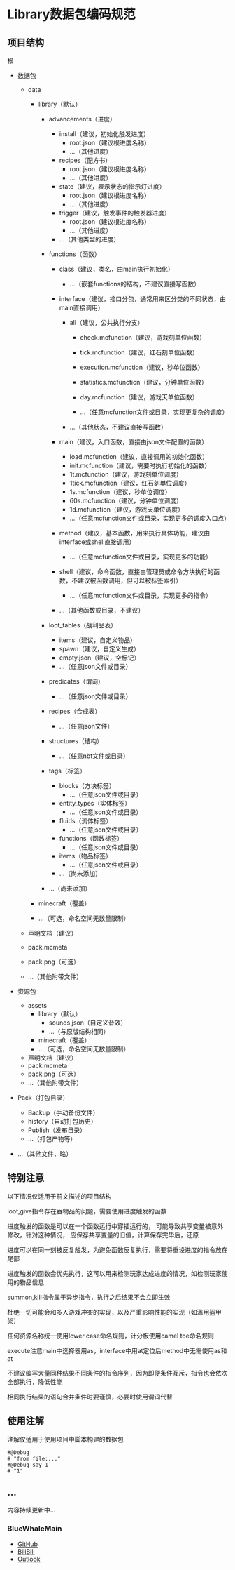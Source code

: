 # Library数据包编码规范

## 项目结构

根

- 数据包

    - data

        - library（默认）

            - advancements（进度）

                - install（建议，初始化触发进度）
                    - root.json（建议根进度名称）
                    - ...（其他进度）
                - recipes（配方书）
                    - root.json（建议根进度名称）
                    - ...（其他进度）
                - state（建议，表示状态的指示灯进度）
                    - root.json（建议根进度名称）
                    - ...（其他进度）
                - trigger（建议，触发事件的触发器进度）
                    - root.json（建议根进度名称）
                    - ...（其他进度）
                - ...（其他类型的进度）

            - functions（函数）

                - class（建议，类名，由main执行初始化）

                    - ...（嵌套functions的结构，不建议直接写函数）

                - interface（建议，接口分包，通常用来区分类的不同状态，由main直接调用）

                    - all（建议，公共执行分支）

                        - check.mcfunction（建议，游戏刻单位函数）
                        - tick.mcfunction（建议，红石刻单位函数）
                        - execution.mcfunction（建议，秒单位函数）
                        - statistics.mcfunction（建议，分钟单位函数）
                        - day.mcfunction（建议，游戏天单位函数）

                        - ...（任意mcfunction文件或目录，实现更复杂的调度）

                    - ...（其他状态，不建议直接写函数）

                - main（建议，入口函数，直接由json文件配置的函数）

                    - load.mcfunction（建议，直接调用的初始化函数）
                    - init.mcfunction（建议，需要时执行初始化的函数）
                    - 1t.mcfunction（建议，游戏刻单位调度）
                    - 1tick.mcfunction（建议，红石刻单位调度）
                    - 1s.mcfunction（建议，秒单位调度）
                    - 60s.mcfunction（建议，分钟单位调度）
                    - 1d.mcfunction（建议，游戏天单位调度）
                    - ...（任意mcfunction文件或目录，实现更多的调度入口点）

                - method（建议，基本函数，用来执行具体功能，建议由interface或shell直接调用）

                    - ...（任意mcfunction文件或目录，实现更多的功能）

                - shell（建议，命令函数，直接由管理员或命令方块执行的函数，不建议被函数调用，但可以被标签索引）

                    - ...（任意mcfunction文件或目录，实现更多的指令）

                - ...（其他函数或目录，不建议）

            - loot_tables（战利品表）

                - items（建议，自定义物品）
                - spawn（建议，自定义生成）
                - empty.json（建议，空标记）
                - ...（任意json文件或目录）

            - predicates（谓词）

                - ...（任意json文件或目录）

            - recipes（合成表）

                - ...（任意json文件）

            - structures（结构）

                - ...（任意nbt文件或目录）

            - tags（标签）

                - blocks（方块标签）
                    - ...（任意json文件或目录）
                - entity_types（实体标签）
                    - ...（任意json文件或目录）
                - fluids（流体标签）
                    - ...（任意json文件或目录）
                - functions（函数标签）
                    - ...（任意json文件或目录）
                - items（物品标签）
                    - ...（任意json文件或目录）
                - ...（尚未添加）

            - ...（尚未添加）

        - minecraft（覆盖）

        - ...（可选，命名空间无数量限制）

    - 声明文档（建议）

    - pack.mcmeta

    - pack.png（可选）

    - ...（其他附带文件）

- 资源包

    - assets
        - library（默认）
            - sounds.json（自定义音效）
            - ...（与原版结构相同）
        - minecraft（覆盖）
        - ...（可选，命名空间无数量限制）
    - 声明文档（建议）
    - pack.mcmeta
    - pack.png（可选）
    - ...（其他附带文件）

- Pack（打包目录）

    - Backup（手动备份文件）
    - history（自动打包历史）
    - Publish（发布目录）
    - ...（打包产物等）

- ...（其他文件，略）

## 特别注意

以下情况仅适用于前文描述的项目结构

loot,give指令存在吞物品的问题，需要使用进度触发的函数

进度触发的函数是可以在一个函数运行中穿插运行的， 可能导致共享变量被意外修改，针对这种情况， 应保存共享变量的旧值，计算保存完毕后，还原

进度可以在同一刻被反复触发，为避免函数反复执行，需要将重设进度的指令放在尾部

进度触发的函数会优先执行，这可以用来检测玩家达成进度的情况，如检测玩家使用的物品信息

summon,kill指令属于异步指令，执行之后结果不会立即生效

杜绝一切可能会和多人游戏冲突的实现，以及严重影响性能的实现（如滥用盔甲架）

任何资源名称统一使用lower case命名规则，计分板使用camel toe命名规则

execute注意main中选择器用as，interface中用at定位后method中无需使用as和at

不建议编写大量同种结果不同条件的指令序列，因为即便条件互斥，指令也会依次全部执行，降低性能

相同执行结果的语句合并条件时要谨慎，必要时使用谓词代替

## 使用注解

注解仅适用于使用项目中脚本构建的数据包

``` mcfunction
#@Debug
# "from file:..."
#@Debug say 1
# "1"
```

## ...

内容持续更新中...

### BlueWhaleMain

+ [GitHub](https://github.com/BlueWhaleMain)
+ [BiliBili](https://space.bilibili.com/336800070/#/)
+ [Outlook](mailto:bluewhalemain@outlook.com)

